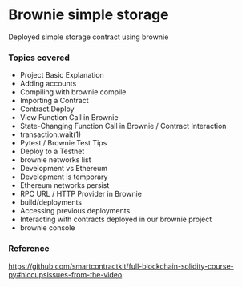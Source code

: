 # Brownie simple storage
Deployed simple storage contract using brownie

### Topics covered
 - Project Basic Explanation
 - Adding accounts
 - Compiling with brownie compile
 - Importing a Contract
 - Contract.Deploy
 - View Function Call in Brownie
 - State-Changing Function Call in Brownie / Contract Interaction
 - transaction.wait(1)
 - Pytest / Brownie Test Tips
 - Deploy to a Testnet
 - brownie networks list
 - Development vs Ethereum
 - Development is temporary
 - Ethereum networks persist
 - RPC URL / HTTP Provider in Brownie
 - build/deployments
 - Accessing previous deployments
 - Interacting with contracts deployed in our brownie project
 - brownie console

### Reference
https://github.com/smartcontractkit/full-blockchain-solidity-course-py#hiccupsissues-from-the-video
